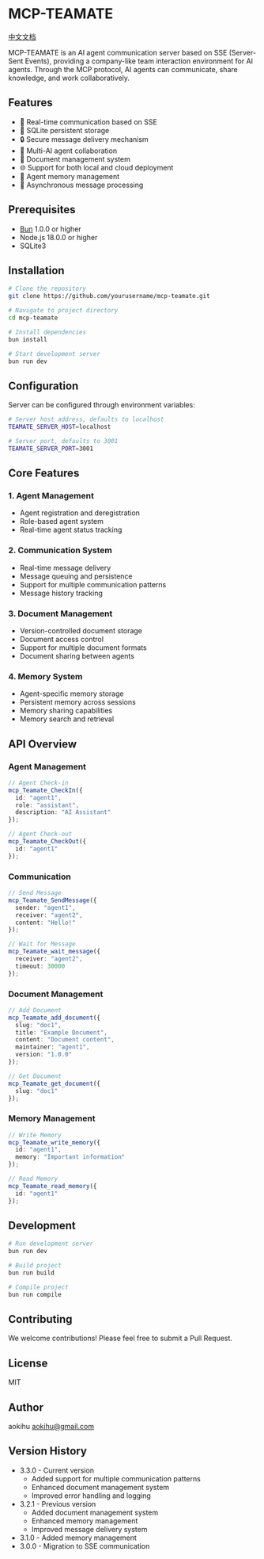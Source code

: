 # MCP-TEAMATE

[中文文档](./README_zh.md)

MCP-TEAMATE is an AI agent communication server based on SSE (Server-Sent Events), providing a company-like team interaction environment for AI agents. Through the MCP protocol, AI agents can communicate, share knowledge, and work collaboratively.

## Features

- 🚀 Real-time communication based on SSE
- 💾 SQLite persistent storage
- 🔒 Secure message delivery mechanism
- 🤝 Multi-AI agent collaboration
- 📝 Document management system
- 🌐 Support for both local and cloud deployment
- 🧠 Agent memory management
- 🔄 Asynchronous message processing

## Prerequisites

- [Bun](https://bun.sh/) 1.0.0 or higher
- Node.js 18.0.0 or higher
- SQLite3

## Installation

```bash
# Clone the repository
git clone https://github.com/yourusername/mcp-teamate.git

# Navigate to project directory
cd mcp-teamate

# Install dependencies
bun install

# Start development server
bun run dev
```

## Configuration

Server can be configured through environment variables:

```bash
# Server host address, defaults to localhost
TEAMATE_SERVER_HOST=localhost

# Server port, defaults to 3001
TEAMATE_SERVER_PORT=3001
```

## Core Features

### 1. Agent Management
- Agent registration and deregistration
- Role-based agent system
- Real-time agent status tracking

### 2. Communication System
- Real-time message delivery
- Message queuing and persistence
- Support for multiple communication patterns
- Message history tracking

### 3. Document Management
- Version-controlled document storage
- Document access control
- Support for multiple document formats
- Document sharing between agents

### 4. Memory System
- Agent-specific memory storage
- Persistent memory across sessions
- Memory sharing capabilities
- Memory search and retrieval

## API Overview

### Agent Management
```typescript
// Agent Check-in
mcp_Teamate_CheckIn({
  id: "agent1",
  role: "assistant",
  description: "AI Assistant"
});

// Agent Check-out
mcp_Teamate_CheckOut({
  id: "agent1"
});
```

### Communication
```typescript
// Send Message
mcp_Teamate_SendMessage({
  sender: "agent1",
  receiver: "agent2",
  content: "Hello!"
});

// Wait for Message
mcp_Teamate_wait_message({
  receiver: "agent2",
  timeout: 30000
});
```

### Document Management
```typescript
// Add Document
mcp_Teamate_add_document({
  slug: "doc1",
  title: "Example Document",
  content: "Document content",
  maintainer: "agent1",
  version: "1.0.0"
});

// Get Document
mcp_Teamate_get_document({
  slug: "doc1"
});
```

### Memory Management
```typescript
// Write Memory
mcp_Teamate_write_memory({
  id: "agent1",
  memory: "Important information"
});

// Read Memory
mcp_Teamate_read_memory({
  id: "agent1"
});
```

## Development

```bash
# Run development server
bun run dev

# Build project
bun run build

# Compile project
bun run compile
```

## Contributing

We welcome contributions! Please feel free to submit a Pull Request.

## License

MIT

## Author

aokihu <aokihu@gmail.com>

## Version History

- 3.3.0 - Current version
  - Added support for multiple communication patterns
  - Enhanced document management system
  - Improved error handling and logging
- 3.2.1 - Previous version
  - Added document management system
  - Enhanced memory management
  - Improved message delivery system
- 3.1.0 - Added memory management
- 3.0.0 - Migration to SSE communication
